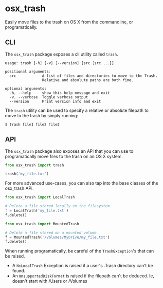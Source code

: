 osx_trash
=========
Easily move files to the trash on OS X from the commandline, or programatically.

CLI
---
The `osx_trash` package exposes a cli utility called `trash`.

```shell
usage: trash [-h] [-v] [--version] [src [src ...]]

positional arguments:
  src            A list of files and directories to move to the Trash.
                 Relative and absolute paths are both fine.

optional arguments:
  -h, --help     show this help message and exit
  -v, --verbose  Toggle verbose output
  --version      Print version info and exit
```

The `trash` utility can be used to specify a relative or absolute filepath to
move to the trash by simply running:

```shell
$ trash file1 file2 file3
```

API
---
The `osx_trash` package also exposes an API that you can use to programatically
move files to the trash on an OS X system.

```python
from osx_trash import trash

trash('my_file.txt')
```

For more advanced use-cases, you can also tap into the base classes of the
osx_trash API.

```python
from osx_trash import LocalTrash

# Delete a file stored locally on the filesystem
f = LocalTrash('my_file.txt')
f.delete()

from osx_trash import MountedTrash

# Delete a file stored on a mounted volume
f = MountedTrash('/Volumes/MyDrive/my_file.txt')
f.delete()
```

When running programatically, be careful of the `TrashException`'s that can be
raised.

* A `NoLocalTrash` Exception is raised if a user's .Trash directory can't be found.
* An `UnsupportedDiskFormat` is raised if the filepath can't be deduced. Ie, doesn't start with /Users or /Volumes
